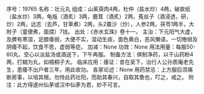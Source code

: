 序号：19765
名称：壮元丸
组成：山茱萸肉4两，杜仲（盐水炒）4两，破故纸（盐水炒）3两，龟版（酒炙）3两，鹿茸（酒炙）2两，菟丝子（酒浸透，研，炒）2两，远志（去芦，甘草煮）2两，头2蚕沙（炒），人参2两，茯苓1两半，大附子（童便煮，面煨）7钱。
出处：《赤水玄珠》卷十一。
主治：下元阳气大虚，及脾有寒湿，足膝痿弱，大便不实，湿动生痰，面色黄白，恶风懒语，一切倦弱及阴痿不起，饮食不思，虚弱等症。
加减：None
功效：None
用法用量：每服50-60丸，空心以淡盐汤或酒送下，下午再服。
制备方法：俱制净药，以干山药粉4两，打糊为丸，如梧桐子大。
临床应用：痿证：昔在吴下，治行人公孙质庵老先生，患痿不出户者三年，用此收功。
各家论述：None
用药禁忌：上方服后须痛断房事，以培其根。勿恃此药壮阳，而助其春兴，自取其惫也，叮之，戒之。
附注：此方得遂州仙茅或汉中仙茅为君，妙不可言。
